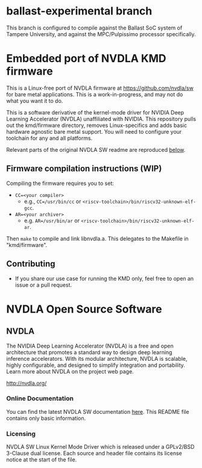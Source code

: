 # ballast-experimental branch
This branch is configured to compile against the Ballast SoC system of Tampere University, and
against the MPC/Pulpissimo processor specifically.

# Embedded port of NVDLA KMD firmware
This is a Linux-free port of NVDLA firmware at https://github.com/nvdla/sw for bare metal applications. This is a work-in-progress, and may not do what you want it to do.

This is a software derivative of the kernel-mode driver for NVIDIA Deep Learning Accelerator (NVDLA) unaffiliated with NVIDIA. This repository pulls out the kmd/firmware directory, removes Linux-specifics and adds basic hardware agnostic bare metal support. You will need to configure your toolchain for any and all platforms.

Relevant parts of the original NVDLA SW readme are reproduced [below](#NVDLA-Open-Source-Software).

## Firmware compilation instructions (WIP)
Compiling the firmware requires you to set:
- `CC=<your compiler>`
	- e.g., `CC=/usr/bin/cc` or `<riscv-toolchain>/bin/riscv32-unknown-elf-gcc`.
- `AR=<your archiver>`
	- e.g. `AR=/usr/bin/ar` or `<riscv-toolchain>/bin/riscv32-unknown-elf-ar`.

Then `make` to compile and link libnvdla.a. This delegates to the Makefile in "kmd/firmware".

## Contributing
- If you share our use case for running the KMD only, feel free to open an issue or a
pull request.


# NVDLA Open Source Software

## NVDLA

The NVIDIA Deep Learning Accelerator (NVDLA) is a free and open architecture that promotes
a standard way to design deep learning inference accelerators. With its modular architecture,
NVDLA is scalable, highly configurable, and designed to simplify integration and portability.
Learn more about NVDLA on the project web page.

<http://nvdla.org/>

### Online Documentation

You can find the latest NVDLA SW documentation [here](http://nvdla.org/sw/contents.html).
This README file contains only basic information.

### Licensing

NVDLA SW Linux Kernel Mode Driver which is released under a GPLv2/BSD 3-Clause dual license.
Each source and header file contains its license notice at the start of the file.
